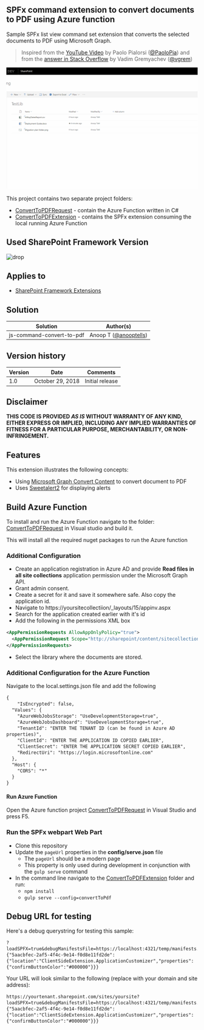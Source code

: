 ## SPFx command extension to convert documents to PDF using Azure function

Sample SPFx list view command set extension that converts the selected documents to PDF using Microsoft Graph.
> Inspired from the [YouTube Video](https://www.youtube.com/watch?v=syEYHYYUps8) by Paolo Pialorsi ([@PaoloPia](https://twitter.com/PaoloPia)) and from the [answer in Stack Overflow](https://stackoverflow.com/questions/51493302/whats-the-easiest-way-to-fetch-a-sharepoint-file-by-a-path-from-the-microsoft-g) by Vadim Gremyachev ([@vgrem](https://twitter.com/vgrem))

![Convert To PDF](./demo/convert-to-pdf.gif)

This project contains two separate project folders:

* [ConvertToPDFRequest](./ConvertToPDFRequest) - contain the Azure Function written in C#
* [ConvertToPDFExtension](./ConvertToPDFExtension) - contains the SPFx extension consuming the local running Azure Function

## Used SharePoint Framework Version
![drop](https://img.shields.io/badge/version-1.6-green.svg)

## Applies to

* [SharePoint Framework Extensions](https://docs.microsoft.com/en-us/sharepoint/dev/spfx/extensions/overview-extensions)

## Solution

Solution|Author(s)
--------|---------
js-command-convert-to-pdf | Anoop T ([@anooptells](https://twitter.com/anooptells))

## Version history

Version|Date|Comments
-------|----|--------
1.0|October 29, 2018|Initial release

## Disclaimer
**THIS CODE IS PROVIDED *AS IS* WITHOUT WARRANTY OF ANY KIND, EITHER EXPRESS OR IMPLIED, INCLUDING ANY IMPLIED WARRANTIES OF FITNESS FOR A PARTICULAR PURPOSE, MERCHANTABILITY, OR NON-INFRINGEMENT.**

## Features
This extension illustrates the following concepts:
* Using [Microsoft Graph Convert Content](https://developer.microsoft.com/en-us/graph/docs/api-reference/v1.0/api/driveitem_get_content_format) to convert document to PDF
* Uses [Sweetalert2](https://sweetalert2.github.io/) for displaying alerts

## Build Azure Function

To install and run the Azure Function navigate to the folder: [ConvertToPDFRequest](./ConvertToPDFRequest) in Visual studio and build it.

This will install all the required nuget packages to run the Azure function

### Additional Configuration

* Create an application registration in Azure AD and provide **Read files in all site collections** application permission under the Microsoft Graph API.
* Grant admin consent.
* Create a secret for it and save it somewhere safe. Also copy the application id.
* Navigate to https://yoursitecollectiion/_layouts/15/appinv.aspx
* Search for the application created earlier with it's id
* Add the following in the permissions XML box
```xml
<AppPermissionRequests AllowAppOnlyPolicy="true">
  <AppPermissionRequest Scope="http://sharepoint/content/sitecollection/web/list" Right="FullControl"/>
</AppPermissionRequests>
```
* Select the library where the documents are stored.

### Additional Configuration for the Azure Function

Navigate to the local.settings.json file and add the following

```jS
{
    "IsEncrypted": false,
  "Values": {
    "AzureWebJobsStorage": "UseDevelopmentStorage=true",
    "AzureWebJobsDashboard": "UseDevelopmentStorage=true",
    "TenantId": "ENTER THE TENANT ID (can be found in Azure AD properties)",
    "ClientId": "ENTER THE APPLICATION ID COPIED EARLIER",
    "ClientSecret": "ENTER THE APPLICATION SECRET COPIED EARLIER",
    "RedirectUri": "https://login.microsoftonline.com"
  },
  "Host": {
    "CORS": "*"
  }
}
```
#### Run Azure Function

Open the Azure function project [ConvertToPDFRequest](./ConvertToPDFRequest) in Visual Studio and press F5.

### Run the SPFx webpart Web Part

- Clone this repository
- Update the `pageUrl` properties in the **config/serve.json** file
  - The `pageUrl` should be a modern page
  - This property is only used during development in conjunction with the `gulp serve` command
- In the command line navigate to the [ConvertToPDFExtension](./ConvertToPDFExtension) folder and run:
  - `npm install`
  - `gulp serve --config=convertToPdf`

## Debug URL for testing
Here's a debug querystring for testing this sample:

```
?loadSPFX=true&debugManifestsFile=https://localhost:4321/temp/manifests.js&customActions={"5aacbfec-2af5-4f4c-9e14-f0d8e11fd2de":{"location":"ClientSideExtension.ApplicationCustomizer","properties":{"confirmButtonColor":"#000000"}}}
```

Your URL will look similar to the following (replace with your domain and site address):
```
https://yourtenant.sharepoint.com/sites/yoursite?loadSPFX=true&debugManifestsFile=https://localhost:4321/temp/manifests.js&customActions={"5aacbfec-2af5-4f4c-9e14-f0d8e11fd2de":{"location":"ClientSideExtension.ApplicationCustomizer","properties":{"confirmButtonColor":"#000000"}}}
  
